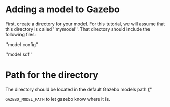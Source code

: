 # Adding a model to Gazebo

First, create a directory for your model. For this tutorial, we will assume that this directory is called ''mymodel''. That directory should include the following files:

''model.config''

''model.sdf''

# Path for the directory

The directory should be located in the default Gazebo models path (''

`GAZEBO_MODEL_PATH` to let gazebo know where it is.
